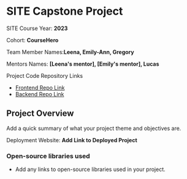 # SITE Capstone Project

SITE Course Year: **2023**

Cohort: **CourseHero**

Team Member Names:**Leena, Emily-Ann, Gregory**

Mentors Names: **[Leena's mentor], [Emily's mentor], Lucas**

Project Code Repository Links

* [Frontend Repo Link]()
* [Backend Repo Link]()

## Project Overview

Add a quick summary of what your project theme and objectives are. 

Deployment Website: **Add Link to Deployed Project**

### Open-source libraries used

- Add any links to open-source libraries used in your project.
